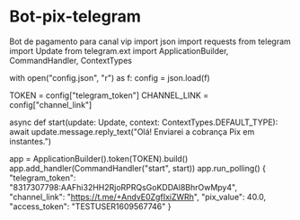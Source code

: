 # Bot-pix-telegram
Bot de pagamento para canal vip
import json
import requests
from telegram import Update
from telegram.ext import ApplicationBuilder, CommandHandler, ContextTypes

with open("config.json", "r") as f:
    config = json.load(f)

TOKEN = config["telegram_token"]
CHANNEL_LINK = config["channel_link"]

async def start(update: Update, context: ContextTypes.DEFAULT_TYPE):
    await update.message.reply_text("Olá! Enviarei a cobrança Pix em instantes.")

app = ApplicationBuilder().token(TOKEN).build()
app.add_handler(CommandHandler("start", start))
app.run_polling()
{
    "telegram_token": "8317307798:AAFhi32HH2RjoRPRQsGoKDDAl8BhrOwMpy4",
    "channel_link": "https://t.me/+AndvE0ZgfIxiZWRh",
    "pix_value": 40.0,
    "access_token": "TESTUSER1609567746"
}